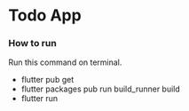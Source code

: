 # Todo App

### How to run

Run this command on terminal.
- flutter pub get
- flutter packages pub run build_runner build
- flutter run


